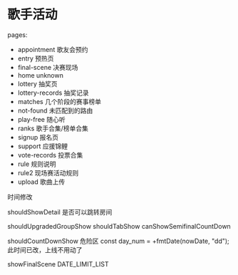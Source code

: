 # 歌手活动

pages:

- appointment 歌友会预约
- entry 预热页
- final-scene 决赛现场
- home unknown
- lottery 抽奖页
- lottery-records 抽奖记录
- matches 几个阶段的赛事榜单
- not-found 未匹配到的路由
- play-free 随心听
- ranks 歌手合集/榜单合集
- signup 报名页
- support 应援锦鲤
- vote-records 投票合集
- rule 规则说明
- rule2 现场赛活动规则
- upload 歌曲上传

时间修改

shouldShowDetail  是否可以跳转房间

shouldUpgradedGroupShow
shouldTabShow
canShowSemifinalCountDown

shouldCountDownShow  危险区
const day_num = +fmtDate(nowDate, "dd"); 此时间已改，上线不用动了

showFinalScene
DATE_LIMIT_LIST
